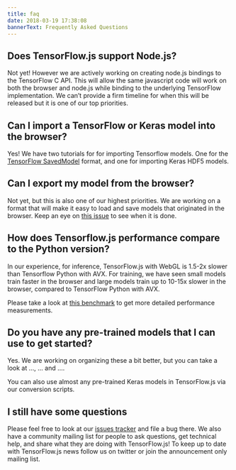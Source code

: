 ```yaml
---
title: faq
date: 2018-03-19 17:38:08
bannerText: Frequently Asked Questions
---
```


## Does TensorFlow.js support Node.js?

Not yet! However we are actively working on creating node.js bindings to the TensorFlow C API. This will allow the same javascript code will work on both the browser and node.js while binding to the underlying TensorFlow implementation. We can’t provide a firm timeline for when this will be released but it is one of our top priorities.

## Can I import a TensorFlow or Keras model into the browser?

Yes! We have two tutorials for for importing Tensorflow models.  One for the [TensorFlow SavedModel](https://github.com/tensorflow/tfjs-converter) format, and one for importing Keras HDF5 models.

## Can I export my model from the browser?

Not yet, but this is also one of our highest priorities. We are working on a format that will make it easy to load and save models that originated in the browser. Keep an eye on [this issue](https://github.com/tensorflow/tfjs/issues/13) to see when it is done.

## How does Tensorflow.js performance compare to the Python version?

In our experience, for inference, TensorFlow.js with WebGL is 1.5-2x slower than Tensorflow Python with AVX. For training, we have seen small models train faster in the browser and large models train up to 10-15x slower in the browser, compared to TensorFlow Python with AVX.

Please take a look at [this benchmark](https://github.com/tensorflow/tfjs-layers/blob/master/demos/benchmarks_demo.html) to get more detailed performance measurements.

## Do you have any pre-trained models that I can use to get started?

Yes. We are working on organizing these a bit better, but you can take a look at …, … and ....

You can also use almost any pre-trained Keras models in TensorFlow.js via our conversion scripts.

## I still have some questions

Please feel free to look at our [issues tracker](https://github.com/tensorflow/tfjs/issues) and file a bug there. We also have a community mailing list for people to ask questions, get technical help, and share what they are doing with TensorFlow.js! To keep up to date with TensorFlow.js news follow us on twitter or join the announcement only mailing list.

